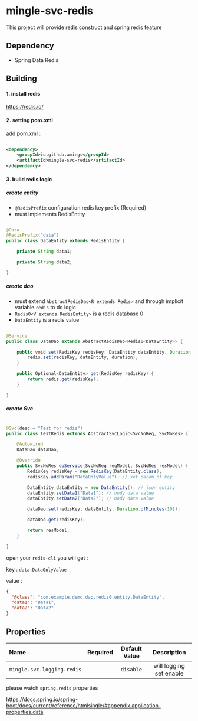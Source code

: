 # mingle-svc-redis

This project will provide redis construct and spring redis feature

## Dependency

* Spring Data Redis

## Building

#### 1. install redis

https://redis.io/

#### 2. setting pom.xml

add pom.xml :

```xml

<dependency>
    <groupId>io.github.amings</groupId>
    <artifactId>mingle-svc-redis</artifactId>
</dependency>
```

#### 3. build redis logic

##### create entity

- `@RedisPrefix` configuration redis key prefix (Required)
- must implements RedisEntity

```java

@Data
@RedisPrefix("data")
public class DataEntity extends RedisEntity {

    private String data1;

    private String data2;

}
```

##### create dao

- must extend `AbstractRedisDao<R extends Redis>` and through implicit variable `redis` to do logic
- `Redis0<V extends RedisEntity>` is a redis database 0
- `DataEntity` is a redis value

```java

@Service
public class DataDao extends AbstractRedisDao<Redis0<DataEntity>> {

    public void set(RedisKey redisKey, DataEntity dataEntity, Duration duration) {
        redis.set(redisKey, dataEntity, duration);
    }

    public Optional<DataEntity> get(RedisKey redisKey) {
        return redis.get(redisKey);
    }

}
```

##### create Svc

```java

@Svc(desc = "Test for redis")
public class TestRedis extends AbstractSvcLogic<SvcNoReq, SvcNoRes> {

    @Autowired
    DataDao dataDao;

    @Override
    public SvcNoRes doService(SvcNoReq reqModel, SvcNoRes resModel) {
        RedisKey redisKey = new RedisKey(DataEntity.class);
        redisKey.addParam("DataOnlyValue"); // set param of key

        DataEntity dataEntity = new DataEntity(); // json entity
        dataEntity.setData1("Data1"); // body data value
        dataEntity.setData2("Data2"); // body data value

        dataDao.set(redisKey, dataEntity, Duration.ofMinutes(10));

        dataDao.get(redisKey);

        return resModel;
    }

}
```

open your `redis-cli` you will get :

key : `data:DataOnlyValue`

value :

```json
{
  "@class": "com.example.demo.dao.redis0.entity.DataEntity",
  "data1": "Data1",
  "data2": "Data2"
}
```


## Properties

| Name                       | Required | Default Value |       Description       |
|:---------------------------|:--------:|:-------------:|:-----------------------:|
| `mingle.svc.logging.redis` |          |   `disable`   | will logging set enable |

please watch `spring.redis` properties

https://docs.spring.io/spring-boot/docs/current/reference/htmlsingle/#appendix.application-properties.data
